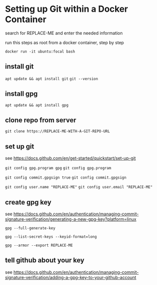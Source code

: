 
# Setting up Git within a Docker Container

search for REPLACE-ME and enter the needed information

run this steps as root from a docker container, step by step

`docker run -it ubuntu:focal bash`

## install git

`apt update && apt install git`
`git --version`

## install gpg
`apt update && apt install gpg`

## clone repo from server
`git clone https://REPLACE-ME-WITH-A-GIT-REPO-URL`

## set up git

see https://docs.github.com/en/get-started/quickstart/set-up-git

`git config gpg.program gpg`
`git config gpg.program`

`git config commit.gpgsign true`
`git config commit.gpgsign`

`git config user.name "REPLACE-ME"`
`git config user.email "REPLACE-ME"`

## create gpg key

see https://docs.github.com/en/authentication/managing-commit-signature-verification/generating-a-new-gpg-key?platform=linux

`gpg --full-generate-key`

`gpg --list-secret-keys --keyid-format=long`

`gpg --armor --export REPLACE-ME`

## tell github about your key

see https://docs.github.com/en/authentication/managing-commit-signature-verification/adding-a-gpg-key-to-your-github-account



